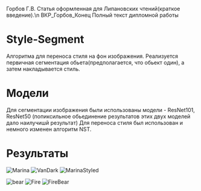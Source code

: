 Горбов Г.В. Статья оформленная для Липановских чтений(краткое введение).\n
ВКР_Горбов_Конец Полный текст дипломной работы
# Style-Segment
Алгоритма для переноса стиля на фон изображения.
Реализуется первичная сегментация обьета(предполагается, что обьект один), а затем накладывается стиль.
# Модели
Для сегментации изображения были использованы модели - ResNet101, ResNet50 (попиксильное обьединение результатов этих двух моделей дало наилучишй результат)
Для переноса стиля был использован и немного изменен алгоритм NST. 

# Результаты
![Marina](https://user-images.githubusercontent.com/64344132/123556051-3770b200-d79a-11eb-9a7e-e093b934d4f9.jpg)
![VanDark](https://user-images.githubusercontent.com/64344132/123556054-3ccdfc80-d79a-11eb-8351-bc7308175da1.jpg)
![MarinaStyled](https://user-images.githubusercontent.com/64344132/123556024-22941e80-d79a-11eb-94b0-36eb8b865554.jpg)


![bear](https://user-images.githubusercontent.com/64344132/123556069-4e170900-d79a-11eb-8189-66886da2f563.jpg)
![Fire](https://user-images.githubusercontent.com/64344132/123556065-49525500-d79a-11eb-8372-19ee67edbd8b.jpg)
![FireBear](https://user-images.githubusercontent.com/64344132/123556062-45263780-d79a-11eb-9d46-3e4731e18491.png)
